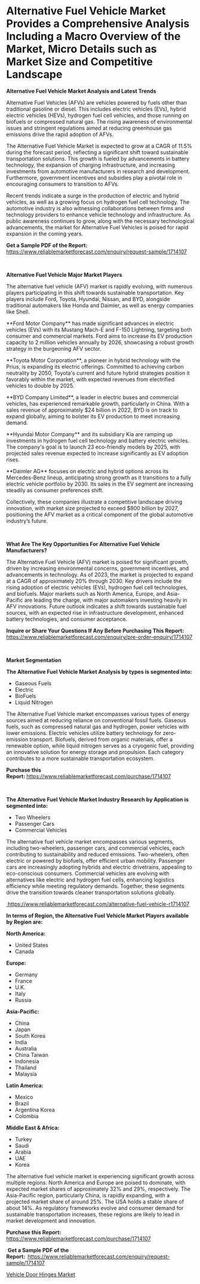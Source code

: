 <p><h1>Alternative Fuel Vehicle Market Provides a Comprehensive Analysis Including a Macro Overview of the Market, Micro Details such as Market Size and Competitive Landscape</h1></p><p><strong>Alternative Fuel Vehicle Market Analysis and Latest Trends</strong></p>
<p><p>Alternative Fuel Vehicles (AFVs) are vehicles powered by fuels other than traditional gasoline or diesel. This includes electric vehicles (EVs), hybrid electric vehicles (HEVs), hydrogen fuel cell vehicles, and those running on biofuels or compressed natural gas. The rising awareness of environmental issues and stringent regulations aimed at reducing greenhouse gas emissions drive the rapid adoption of AFVs.</p><p>The Alternative Fuel Vehicle Market is expected to grow at a CAGR of 11.5% during the forecast period, reflecting a significant shift toward sustainable transportation solutions. This growth is fueled by advancements in battery technology, the expansion of charging infrastructure, and increasing investments from automotive manufacturers in research and development. Furthermore, government incentives and subsidies play a pivotal role in encouraging consumers to transition to AFVs. </p><p>Recent trends indicate a surge in the production of electric and hybrid vehicles, as well as a growing focus on hydrogen fuel cell technology. The automotive industry is also witnessing collaborations between firms and technology providers to enhance vehicle technology and infrastructure. As public awareness continues to grow, along with the necessary technological advancements, the market for Alternative Fuel Vehicles is poised for rapid expansion in the coming years.</p></p>
<p><strong>Get a Sample PDF of the Report:&nbsp;</strong> <a href="https://www.reliablemarketforecast.com/enquiry/request-sample/1714107?utm_campaign=2753&utm_medium=2&utm_source=Github&utm_content=ia&utm_term=30032025&utm_id=alternative-fuel-vehicle">https://www.reliablemarketforecast.com/enquiry/request-sample/1714107</a></p>
<p>&nbsp;</p>
<p><strong>Alternative Fuel Vehicle Major Market Players</strong></p>
<p><p>The alternative fuel vehicle (AFV) market is rapidly evolving, with numerous players participating in this shift towards sustainable transportation. Key players include Ford, Toyota, Hyundai, Nissan, and BYD, alongside traditional automakers like Honda and Daimler, as well as energy companies like Shell.</p><p>**Ford Motor Company** has made significant advances in electric vehicles (EVs) with its Mustang Mach-E and F-150 Lightning, targeting both consumer and commercial markets. Ford aims to increase its EV production capacity to 2 million vehicles annually by 2026, showcasing a robust growth strategy in the burgeoning AFV sector.</p><p>**Toyota Motor Corporation**, a pioneer in hybrid technology with the Prius, is expanding its electric offerings. Committed to achieving carbon neutrality by 2050, Toyota's current and future hybrid strategies position it favorably within the market, with expected revenues from electrified vehicles to double by 2025.</p><p>**BYD Company Limited**, a leader in electric buses and commercial vehicles, has experienced remarkable growth, particularly in China. With a sales revenue of approximately $24 billion in 2022, BYD is on track to expand globally, aiming to bolster its EV production to meet increasing demand.</p><p>**Hyundai Motor Company** and its subsidiary Kia are ramping up investments in hydrogen fuel cell technology and battery electric vehicles. The company's goal is to launch 23 eco-friendly models by 2025, with projected sales revenue expected to increase significantly as EV adoption rises.</p><p>**Daimler AG** focuses on electric and hybrid options across its Mercedes-Benz lineup, anticipating strong growth as it transitions to a fully electric vehicle portfolio by 2030. Its sales in the EV segment are increasing steadily as consumer preferences shift.</p><p>Collectively, these companies illustrate a competitive landscape driving innovation, with market size projected to exceed $800 billion by 2027, positioning the AFV market as a critical component of the global automotive industry’s future.</p></p>
<p>&nbsp;</p>
<p><strong>What Are The Key Opportunities For Alternative Fuel Vehicle Manufacturers?</strong></p>
<p><p>The Alternative Fuel Vehicle (AFV) market is poised for significant growth, driven by increasing environmental concerns, government incentives, and advancements in technology. As of 2023, the market is projected to expand at a CAGR of approximately 20% through 2030. Key drivers include the rising adoption of electric vehicles (EVs), hydrogen fuel cell technologies, and biofuels. Major markets such as North America, Europe, and Asia-Pacific are leading the charge, with major automakers investing heavily in AFV innovations. Future outlook indicates a shift towards sustainable fuel sources, with an expected rise in infrastructure development, enhanced battery technologies, and consumer acceptance.</p></p>
<p><strong>Inquire or Share Your Questions If Any Before Purchasing This Report:</strong> <a href="https://www.reliablemarketforecast.com/enquiry/pre-order-enquiry/1714107?utm_campaign=2753&utm_medium=2&utm_source=Github&utm_content=ia&utm_term=30032025&utm_id=alternative-fuel-vehicle">https://www.reliablemarketforecast.com/enquiry/pre-order-enquiry/1714107</a></p>
<p>&nbsp;</p>
<p><strong>Market Segmentation</strong></p>
<p><strong>The Alternative Fuel Vehicle Market Analysis by types is segmented into:</strong></p>
<p><ul><li>Gaseous Fuels</li><li>Electric</li><li>BioFuels</li><li>Liquid Nitrogen</li></ul></p>
<p><p>The Alternative Fuel Vehicle market encompasses various types of energy sources aimed at reducing reliance on conventional fossil fuels. Gaseous fuels, such as compressed natural gas and hydrogen, power vehicles with lower emissions. Electric vehicles utilize battery technology for zero-emission transport. Biofuels, derived from organic materials, offer a renewable option, while liquid nitrogen serves as a cryogenic fuel, providing an innovative solution for energy storage and propulsion. Each category contributes to a more sustainable transportation ecosystem.</p></p>
<p><strong>Purchase this Report:&nbsp;</strong><a href="https://www.reliablemarketforecast.com/purchase/1714107?utm_campaign=2753&utm_medium=2&utm_source=Github&utm_content=ia&utm_term=30032025&utm_id=alternative-fuel-vehicle">https://www.reliablemarketforecast.com/purchase/1714107</a></p>
<p>&nbsp;</p>
<p><strong>The Alternative Fuel Vehicle Market Industry Research by Application is segmented into:</strong></p>
<p><ul><li>Two Wheelers</li><li>Passenger Cars</li><li>Commercial Vehicles</li></ul></p>
<p><p>The alternative fuel vehicle market encompasses various segments, including two-wheelers, passenger cars, and commercial vehicles, each contributing to sustainability and reduced emissions. Two-wheelers, often electric or powered by biofuels, offer efficient urban mobility. Passenger cars are increasingly adopting hybrids and electric drivetrains, appealing to eco-conscious consumers. Commercial vehicles are evolving with alternatives like electric and hydrogen fuel cells, enhancing logistics efficiency while meeting regulatory demands. Together, these segments drive the transition towards cleaner transportation solutions globally.</p></p>
<p><a href="https://www.reliablemarketforecast.com/alternative-fuel-vehicle-r1714107?utm_campaign=2753&utm_medium=2&utm_source=Github&utm_content=ia&utm_term=30032025&utm_id=alternative-fuel-vehicle">&nbsp;https://www.reliablemarketforecast.com/alternative-fuel-vehicle-r1714107</a></p>
<p><strong>In terms of Region, the Alternative Fuel Vehicle Market Players available by Region are:</strong></p>
<p>
    <p> <strong> North America: </strong>
        <ul>
            <li>United States</li>
            <li>Canada</li>
        </ul>
        </p> 
    <p> <strong> Europe: </strong>
        <ul>
            <li>Germany</li>
            <li>France</li>
            <li>U.K.</li>
            <li>Italy</li>
            <li>Russia</li>
        </ul>
        </p> 
    <p> <strong> Asia-Pacific: </strong>
        <ul>
            <li>China</li>
            <li>Japan</li>
            <li>South Korea</li>
            <li>India</li>
            <li>Australia</li>
            <li>China Taiwan</li>
            <li>Indonesia</li>
            <li>Thailand</li>
            <li>Malaysia</li>
        </ul>
        </p> 
    <p> <strong> Latin America: </strong>
        <ul>
            <li>Mexico</li>
            <li>Brazil</li>
            <li>Argentina Korea</li>
            <li>Colombia</li>
        </ul>
        </p> 
    <p> <strong> Middle East & Africa: </strong>
        <ul>
            <li>Turkey</li>
            <li>Saudi</li>
            <li>Arabia</li>
            <li>UAE</li>
            <li>Korea</li>
        </ul>
    </p>
    </p>
<p><p>The alternative fuel vehicle market is experiencing significant growth across multiple regions. North America and Europe are poised to dominate, with expected market shares of approximately 32% and 29%, respectively. The Asia-Pacific region, particularly China, is rapidly expanding, with a projected market share of around 25%. The USA holds a stable share of about 14%. As regulatory frameworks evolve and consumer demand for sustainable transportation increases, these regions are likely to lead in market development and innovation.</p></p>
<p><strong>Purchase this Report: </strong><a href="https://www.reliablemarketforecast.com/purchase/1714107?utm_campaign=2753&utm_medium=2&utm_source=Github&utm_content=ia&utm_term=30032025&utm_id=alternative-fuel-vehicle">https://www.reliablemarketforecast.com/purchase/1714107</a></p>
<p>&nbsp;<strong>Get a Sample PDF of the Report:&nbsp;&nbsp;</strong><a href="https://www.reliablemarketforecast.com/enquiry/request-sample/1714107?utm_campaign=2753&utm_medium=2&utm_source=Github&utm_content=ia&utm_term=30032025&utm_id=alternative-fuel-vehicle">https://www.reliablemarketforecast.com/enquiry/request-sample/1714107</a></p>
<p><strong></strong></p>
<p><p><a href="https://github.com/mriwacraane/Market-Research-Report-List-1/blob/main/vehicle-door-hinges-market.md?utm_campaign=2753&utm_medium=2&utm_source=Github&utm_content=ia&utm_term=30032025&utm_id=alternative-fuel-vehicle">Vehicle Door Hinges Market</a></p></p>